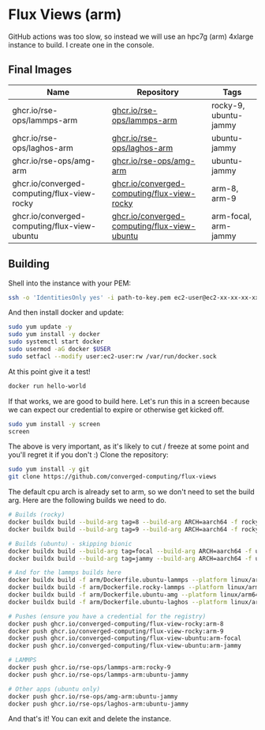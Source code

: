 # Flux Views (arm)

GitHub actions was too slow, so instead we will use an hpc7g (arm) 4xlarge instance to build. I create one in the console.

## Final Images

| Name | Repository | Tags |
|------|------------|------|
| ghcr.io/rse-ops/lammps-arm | [ghcr.io/rse-ops/lammps-arm](https://github.com/orgs/rse-ops/packages/container/package/lammps-arm) | rocky-9, ubuntu-jammy |
| ghcr.io/rse-ops/laghos-arm | [ghcr.io/rse-ops/laghos-arm](https://github.com/orgs/rse-ops/packages/container/package/laghos-arm) | ubuntu-jammy |
| ghcr.io/rse-ops/amg-arm | [ghcr.io/rse-ops/amg-arm](https://github.com/orgs/rse-ops/packages/container/package/amg-arm) | ubuntu-jammy |
| ghcr.io/converged-computing/flux-view-rocky | [ghcr.io/converged-computing/flux-view-rocky](https://github.com/converged-computing/flux-views/pkgs/container/flux-view-rocky) | arm-8, arm-9 | 
| ghcr.io/converged-computing/flux-view-ubuntu | [ghcr.io/converged-computing/flux-view-ubuntu](https://github.com/converged-computing/flux-views/pkgs/container/flux-view-ubuntu) | arm-focal, arm-jammy |

## Building

Shell into the instance with your PEM:

```bash
ssh -o 'IdentitiesOnly yes' -i path-to-key.pem ec2-user@ec2-xx-xx-xx-xx.compute-1.amazonaws.com
```

And then install docker and update:

```bash
sudo yum update -y
sudo yum install -y docker
sudo systemctl start docker
sudo usermod -aG docker $USER
sudo setfacl --modify user:ec2-user:rw /var/run/docker.sock
```

At this point give it a test!

```bash
docker run hello-world
```

If that works, we are good to build here. Let's run this in a screen because we can expect our credential to expire or otherwise get kicked off.

```bash
sudo yum install -y screen
screen
```

The above is very important, as it's likely to cut / freeze at some point and you'll regret it if you don't :) 
Clone the repository:

```bash
sudo yum install -y git
git clone https://github.com/converged-computing/flux-views
```

The default cpu arch is already set to arm, so we don't need to set the build arg. Here are the following builds we need to do.

```bash
# Builds (rocky)
docker buildx build --build-arg tag=8 --build-arg ARCH=aarch64 -f rocky/Dockerfile --platform linux/arm64 --tag ghcr.io/converged-computing/flux-view-rocky:arm-8 ./rocky
docker buildx build --build-arg tag=9 --build-arg ARCH=aarch64 -f rocky/Dockerfile --platform linux/arm64 --tag ghcr.io/converged-computing/flux-view-rocky:arm-9 ./rocky

# Builds (ubuntu) - skipping bionic
docker buildx build --build-arg tag=focal --build-arg ARCH=aarch64 -f ubuntu/Dockerfile --platform linux/arm64 --tag ghcr.io/converged-computing/flux-view-ubuntu:arm-focal ./ubuntu
docker buildx build --build-arg tag=jammy --build-arg ARCH=aarch64 -f ubuntu/Dockerfile --platform linux/arm64 --tag ghcr.io/converged-computing/flux-view-ubuntu:arm-jammy ./ubuntu

# And for the lammps builds here
docker buildx build -f arm/Dockerfile.ubuntu-lammps --platform linux/arm64 --tag ghcr.io/rse-ops/lammps-arm:ubuntu-jammy ./arm
docker buildx build -f arm/Dockerfile.rocky-lammps --platform linux/arm64 --tag ghcr.io/rse-ops/lammps-arm:rocky-9 ./arm
docker buildx build -f arm/Dockerfile.ubuntu-amg --platform linux/arm64 --tag ghcr.io/rse-ops/amg-arm:ubuntu-jammy ./arm
docker buildx build -f arm/Dockerfile.ubuntu-laghos --platform linux/arm64 --tag ghcr.io/rse-ops/laghos-arm:ubuntu-jammy ./arm

# Pushes (ensure you have a credential for the registry)
docker push ghcr.io/converged-computing/flux-view-rocky:arm-8
docker push ghcr.io/converged-computing/flux-view-rocky:arm-9
docker push ghcr.io/converged-computing/flux-view-ubuntu:arm-focal
docker push ghcr.io/converged-computing/flux-view-ubuntu:arm-jammy

# LAMMPS
docker push ghcr.io/rse-ops/lammps-arm:rocky-9
docker push ghcr.io/rse-ops/lammps-arm:ubuntu-jammy

# Other apps (ubuntu only)
docker push ghcr.io/rse-ops/amg-arm:ubuntu-jammy
docker push ghcr.io/rse-ops/laghos-arm:ubuntu-jammy
```

And that's it! You can exit and delete the instance.
